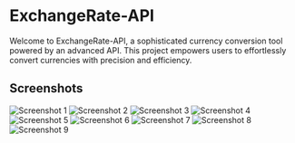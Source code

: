 # ExchangeRate-API

Welcome to ExchangeRate-API, a sophisticated currency conversion tool powered by an advanced API. This project empowers users to effortlessly convert currencies with precision and efficiency.


## Screenshots

![Screenshot 1](https://github.com/Gumaan-Mahar/ExchangeRate-API/blob/main/WhatsApp%20Image%202023-11-28%20at%208.26.36%20PM.jpeg)
![Screenshot 2](https://github.com/Gumaan-Mahar/ExchangeRate-API/blob/main/WhatsApp%20Image%202023-11-28%20at%208.26.37%20PM%20(1).jpeg)
![Screenshot 3](https://github.com/Gumaan-Mahar/ExchangeRate-API/blob/main/WhatsApp%20Image%202023-11-28%20at%208.26.37%20PM%20(2).jpeg)
![Screenshot 4](https://github.com/Gumaan-Mahar/ExchangeRate-API/blob/main/WhatsApp%20Image%202023-11-28%20at%208.26.37%20PM.jpeg)
![Screenshot 5](https://github.com/Gumaan-Mahar/ExchangeRate-API/blob/main/WhatsApp%20Image%202023-11-28%20at%208.26.38%20PM%20(1).jpeg)
![Screenshot 6](https://github.com/Gumaan-Mahar/ExchangeRate-API/blob/main/WhatsApp%20Image%202023-11-28%20at%208.26.38%20PM%20(2).jpeg)
![Screenshot 7](https://github.com/Gumaan-Mahar/ExchangeRate-API/blob/main/WhatsApp%20Image%202023-11-28%20at%208.26.38%20PM.jpeg)
![Screenshot 8](https://github.com/Gumaan-Mahar/ExchangeRate-API/blob/main/WhatsApp%20Image%202023-11-28%20at%208.26.39%20PM%20(1).jpeg)
![Screenshot 9](https://github.com/Gumaan-Mahar/ExchangeRate-API/blob/main/WhatsApp%20Image%202023-11-28%20at%208.26.39%20PM.jpeg)
